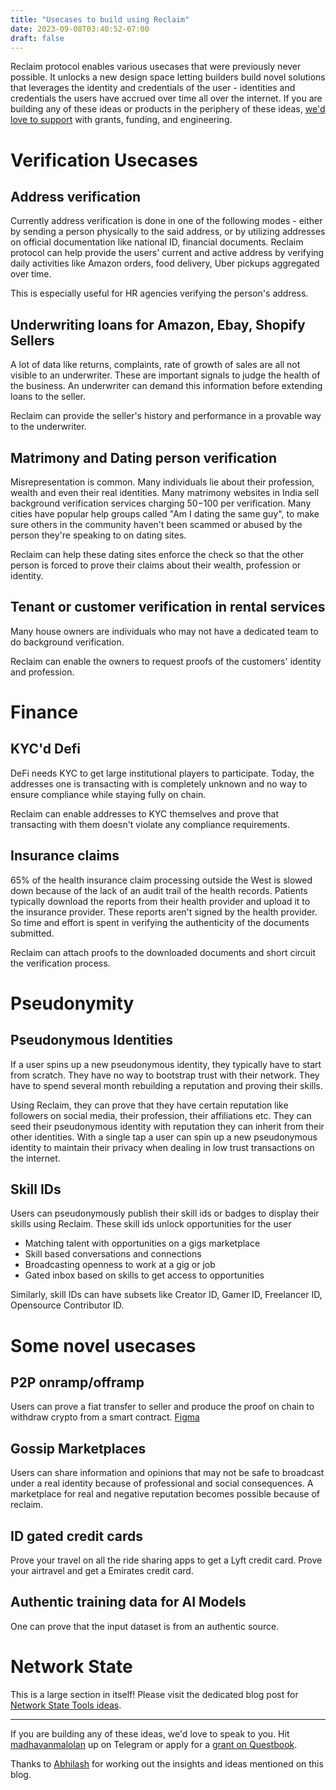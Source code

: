 ```yaml
---
title: "Usecases to build using Reclaim"
date: 2023-09-08T03:40:52-07:00
draft: false
---
```

Reclaim protocol enables various usecases that were previously never possible. It unlocks a new design space letting builders build novel solutions that leverages the identity and credentials of the user - identities and credentials the users have accrued over time all over the internet. If you are building any of these ideas or products in the periphery of these ideas, [we'd love to support](https://t.me/madhavanmalolan) with grants, funding, and engineering.

# Verification Usecases
## Address verification
Currently address verification is done in one of the following modes - either by sending a person physically to the said address, or by utilizing addresses on official documentation like national ID, financial documents. Reclaim protocol can help provide the users' current and active address by verifying daily activities like Amazon orders, food delivery, Uber pickups aggregated over time.

This is especially useful for HR agencies verifying the person's address.

## Underwriting loans for Amazon, Ebay, Shopify Sellers
A lot of data like returns, complaints, rate of growth of sales are all not visible to an underwriter. These are important signals to judge the health of the business. An underwriter can demand this information before extending loans to the seller. 

Reclaim can provide the seller's history and performance in a provable way to the underwriter.

## Matrimony and Dating person verification
Misrepresentation is common. Many individuals lie about their profession, wealth and even their real identities. Many matrimony websites in India sell background verification services charging $50-$100 per verification. Many cities have popular help groups called "Am I dating the same guy", to make sure others in the community haven't been scammed or abused by the person they're speaking to on dating sites.

Reclaim can help these dating sites enforce the check so that the other person is forced to prove their claims about their wealth, profession or identity.

## Tenant or customer verification in rental services
Many house owners are individuals who may not have a dedicated team to do background verification. 

Reclaim can enable the owners to request proofs of the customers' identity and profession.

# Finance
## KYC'd Defi
DeFi needs KYC to get large institutional players to participate. Today, the addresses one is transacting with is completely unknown and no way to ensure compliance while staying fully on chain. 

Reclaim can enable addresses to KYC themselves and prove that transacting with them doesn't violate any compliance requirements.

## Insurance claims
65% of the health insurance claim processing outside the West is slowed down because of the lack of an audit trail of the health records. Patients typically download the reports from their health provider and upload it to the insurance provider. These reports aren't signed by the health provider. So time and effort is spent in verifying the authenticity of the documents submitted.

Reclaim can attach proofs to the downloaded documents and short circuit the verification process.

# Pseudonymity
## Pseudonymous Identities
If a user spins up a new pseudonymous identity, they typically have to start from scratch. They have no way to bootstrap trust with their network. They have to spend several month rebuilding a reputation and proving their skills. 

Using Reclaim, they can prove that they have certain reputation like followers on social media, their profession, their affiliations etc. They can seed their pseudonymous identity with reputation they can inherit from their other identities. With a single tap a user can spin up a new pseudonymous identity to maintain their privacy when dealing in low trust transactions on the internet.

## Skill IDs
Users can pseudonymously publish their skill ids or badges to display their skills using Reclaim.
These skill ids unlock opportunities for the user
- Matching talent with opportunities on a gigs marketplace
- Skill based conversations and connections
- Broadcasting openness to work at a gig or job
- Gated inbox based on skills to get access to opportunities

Similarly, skill IDs can have subsets like Creator ID, Gamer ID, Freelancer ID, Opensource Contributor ID.

# Some novel usecases
## P2P onramp/offramp
Users can prove a fiat transfer to seller and produce the proof on chain to withdraw crypto from a smart contract. [Figma](https://www.figma.com/file/0u2xwd8lK7HI8z7WaBKADK/HyperRamp?type=design&node-id=0-1&mode=design&t=LjCPoImaS7uZWR96-0)

## Gossip Marketplaces
Users can share information and opinions that may not be safe to broadcast under a real identity because of professional and social consequences. A marketplace for real and negative reputation becomes possible because of reclaim. 

## ID gated credit cards
Prove your travel on all the ride sharing apps to get a Lyft credit card. Prove your airtravel and get a Emirates credit card.

## Authentic training data for AI Models
One can prove that the input dataset is from an authentic source.

# Network State
This is a large section in itself! Please visit the dedicated blog post for [Network State Tools ideas](https://blog.reclaimprotocol.org/posts/network-state-tools/).

-----------

If you are building any of these ideas, we'd love to speak to you. Hit [madhavanmalolan](https://t.me/madhavanmalolan) up on Telegram or apply for a [grant on Questbook](https://www.questbook.app/dashboard/?grantId=0x7b9762f7584de695dbd8c8fdb1a8ce77e2bbad3b&chainId=10&role=community&proposalId=0x2e9). 

Thanks to [Abhilash](https://twitter.com/abhilashi?lang=en) for working out the insights and ideas mentioned on this blog.



